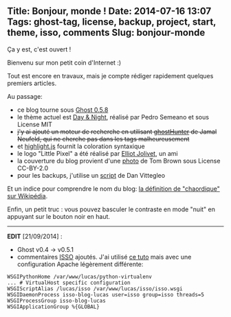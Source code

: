 Title: Bonjour, monde !
Date: 2014-07-16 13:07
Tags: ghost-tag, license, backup, project, start, theme, isso, comments
Slug: bonjour-monde
---
Ça y est, c'est ouvert !

Bienvenu sur mon petit coin d'Internet :)

Tout est encore en travaux, mais je compte rédiger rapidement quelques premiers articles.

Au passage:

- ce blog tourne sous [Ghost 0.5.8](//ghost.org)
- le thème actuel est [Day & Night](//github.com/semeano/DayAndNight), réalisé par Pedro Semeano et sous License MIT
- <strike>j'y ai ajouté un moteur de recherche en utilisant [ghostHunter](//github.com/i11ume/ghostHunter) de Jamal Neufeld, qui ne cherche pas dans les tags malheureusement</strike>
- et [highlight.js](//highlightjs.org/static/test.html) fournit la coloration syntaxique
- le logo "Little Pixel" a été réalisé par [Elliot Jolivet](//www.behance.net/mythostasis), un ami
- la couverture du blog provient d'une [photo](//www.flickr.com/photos/t_e_brown/8677750589) de Tom Brown sous License CC-BY-2.0
- pour les backups, j'utilise un [script](//github.com/dan-v/ghost-backup) de Dan Vittegleo

Et un indice pour comprendre le nom du blog: [la définition de "chaordique" sur Wikipédia](//fr.wikipedia.org/wiki/Chaordique).

Enfin, un petit truc : vous pouvez basculer le contraste en mode "nuit" en appuyant sur le bouton noir en haut.

<hr/>

**EDIT** [21/09/2014] :

- Ghost v0.4 -> v0.5.1
- commentaires [ISSO](http://posativ.org/isso) ajoutés. J'ai utilisé [ce tuto](//tobrunet.ch/articles/comments-for-a-static-website-with-isso/) mais avec une configuration Apache légèrement différente:
```
WSGIPythonHome /var/www/lucas/python-virtualenv
... # VirtualHost specific configuration
WSGIScriptAlias /lucas/isso /var/www/lucas/isso/isso.wsgi
WSGIDaemonProcess isso-blog-lucas user=isso group=isso threads=5
WSGIProcessGroup isso-blog-lucas
WSGIApplicationGroup %{GLOBAL}
```